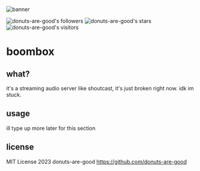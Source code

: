 ![banner](https://user-images.githubusercontent.com/96031819/233854045-38e6a832-67b8-4d88-8eca-bf1ad7c337e4.png)

![donuts-are-good's followers](https://img.shields.io/github/followers/donuts-are-good?&color=555&style=for-the-badge&label=followers) ![donuts-are-good's stars](https://img.shields.io/github/stars/donuts-are-good?affiliations=OWNER%2CCOLLABORATOR&color=555&style=for-the-badge) ![donuts-are-good's visitors](https://komarev.com/ghpvc/?username=donuts-are-good&color=555555&style=for-the-badge&label=visitors)

# boombox

## what?
it's a streaming audio server like shoutcast, it's just broken right now. idk im stuck. 

## usage
ill type up more later for this section

## license
MIT License 2023 donuts-are-good https://github.com/donuts-are-good

